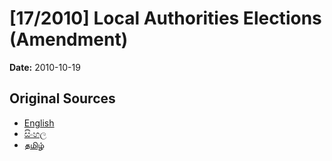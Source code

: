 # [17/2010] Local Authorities Elections (Amendment)

**Date:** 2010-10-19

## Original Sources

- [English](https://documents.gov.lk/view/bills/2010/10/17-2010_E.pdf)
- [සිංහල](https://documents.gov.lk/view/bills/2010/10/17-2010_S.pdf)
- [தமிழ்](https://documents.gov.lk/view/bills/2010/10/17-2010_T.pdf)
